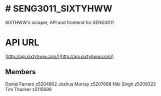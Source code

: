 # # SENG3011_SIXTYHWW

SIXTHWW's scraper, API and frontend for SENG3011


# API URL
[http://api.sixtyhww.com/](http://api.sixtyhww.com/)

## Members
Daniel Ferraro z5204902
Joshua Murray z5207668
Niki Singh z5209322
Tim Thacker z5115699

